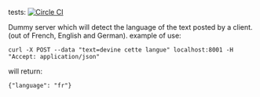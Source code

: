 tests: [![Circle CI](https://circleci.com/gh/mapad/langdet.svg?style=svg)](https://circleci.com/gh/mapad/langdet)

Dummy server which will detect the language of the text posted by a client. (out of French, English and German).
example of use:

    curl -X POST --data "text=devine cette langue" localhost:8001 -H "Accept: application/json"
    
will return:

    {"language": "fr"}
